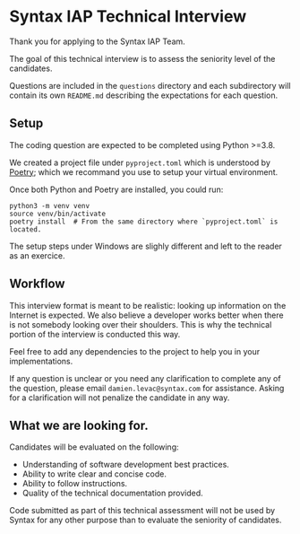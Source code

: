 # Syntax IAP Technical Interview

Thank you for applying to the Syntax IAP Team.

The goal of this technical interview is to assess the seniority level of the
candidates.

Questions are included in the `questions` directory and each subdirectory will
contain its own `README.md` describing the expectations for each question.

## Setup

The coding question are expected to be completed using Python >=3.8.

We created a project file under `pyproject.toml` which is understood by
[Poetry](https://python-poetry.org/docs); which we recommand you use to setup
your virtual environment.

Once both Python and Poetry are installed, you could run:

```
python3 -m venv venv
source venv/bin/activate
poetry install  # From the same directory where `pyproject.toml` is located.
```

The setup steps under Windows are slighly different and left to the reader as
an exercice.

## Workflow

This interview format is meant to be realistic: looking up information on the
Internet is expected. We also believe a developer works better when there is
not somebody looking over their shoulders. This is why the technical portion of
the interview is conducted this way.

Feel free to add any dependencies to the project to help you in your
implementations.

If any question is unclear or you need any clarification to complete any of the
question, please email `damien.levac@syntax.com` for assistance. Asking for a
clarification will not penalize the candidate in any way.

## What we are looking for.

Candidates will be evaluated on the following:

* Understanding of software development best practices.
* Ability to write clear and concise code.
* Ability to follow instructions.
* Quality of the technical documentation provided.

Code submitted as part of this technical assessment will not be used by Syntax
for any other purpose than to evaluate the seniority of candidates.
